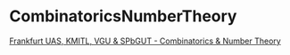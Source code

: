 # CombinatoricsNumberTheory

[Frankfurt UAS, KMITL, VGU & SPbGUT - Combinatorics & Number Theory](https://open.kattis.com/contests/tcxjgb)
